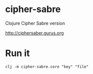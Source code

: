 # cipher-sabre
Clojure Cipher Sabre version

http://ciphersaber.gurus.org

# Run it
`clj -m cipher-sabre.core "key" "file"`
